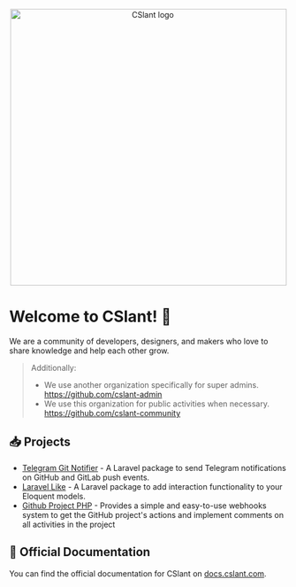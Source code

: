 <p align="center">
    <a href="https://cslant.com" target="_blank">
        <img src="/assets/img/cslant-logo.webp?raw=true" width="500" alt="CSlant logo">
    </a>
</p>

# Welcome to CSlant! 👋

We are a community of developers, designers, and makers who love to share knowledge and help each other grow.

> Additionally:
> - We use another organization specifically for super admins. https://github.com/cslant-admin
> - We use this organization for public activities when necessary. https://github.com/cslant-community

##  📥 Projects

- [Telegram Git Notifier](https://github.com/cslant/laravel-telegram-git-notifier) - A Laravel package to send Telegram notifications on GitHub and GitLab push events.
- [Laravel Like](https://github.com/cslant/laravel-like) - A Laravel package to add interaction functionality to your Eloquent models.
- [Github Project PHP](https://github.com/cslant/github-project-php) - Provides a simple and easy-to-use webhooks system to get the GitHub project's actions and implement comments on all activities in the project

## 📖 Official Documentation

You can find the official documentation for CSlant on [docs.cslant.com](https://docs.cslant.com).

